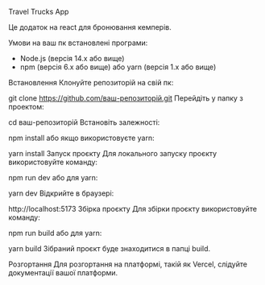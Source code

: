 Travel Trucks App

Це додаток на react для бронювання кемперів.

Умови
на ваш пк встановлені програми:
- Node.js (версія 14.x або вище)
- npm (версія 6.x або вище) або yarn (версія 1.x або вище)

Встановлення
Клонуйте репозиторій на свій пк:

git clone https://github.com/ваш-репозиторій.git
Перейдіть у папку з проектом:

cd ваш-репозиторій
Встановіть залежності:

npm install
або якщо використовуєте yarn:

yarn install
Запуск проєкту
Для локального запуску проєкту використовуйте команду:

npm run dev
або для yarn:

yarn dev
Відкрийте в браузері:

http://localhost:5173
Збірка проєкту
Для збірки проєкту використовуйте команду:

npm run build
або для yarn:

yarn build
Зібраний проєкт буде знаходитися в папці build.

Розгортання
Для розгортання на платформі, такій як Vercel, слідуйте документації вашої платформи.